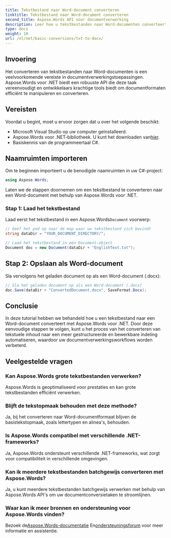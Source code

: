 ```yaml
---
title: Tekstbestand naar Word-document converteren
linktitle: Tekstbestand naar Word-document converteren
second_title: Aspose.Words API voor documentverwerking
description: Leer hoe u tekstbestanden naar Word-documenten converteert met Aspose.Words voor .NET. Beheer documentconversies efficiënt met onze uitgebreide gids.
type: docs
weight: 10
url: /nl/net/basic-conversions/txt-to-docx/
---
```

## Invoering

Het converteren van tekstbestanden naar Word-documenten is een veelvoorkomende vereiste in documentverwerkingstoepassingen. Aspose.Words voor .NET biedt een robuuste API die deze taak vereenvoudigt en ontwikkelaars krachtige tools biedt om documentformaten efficiënt te manipuleren en converteren.

## Vereisten

Voordat u begint, moet u ervoor zorgen dat u over het volgende beschikt:
- Microsoft Visual Studio op uw computer geïnstalleerd.
-  Aspose.Words voor .NET-bibliotheek. U kunt het downloaden van[hier](https://releases.aspose.com/words/net/).
- Basiskennis van de programmeertaal C#.

## Naamruimten importeren

Om te beginnen importeert u de benodigde naamruimten in uw C#-project:
```csharp
using Aspose.Words;
```

Laten we de stappen doornemen om een tekstbestand te converteren naar een Word-document met behulp van Aspose.Words voor .NET.

### Stap 1: Laad het tekstbestand

 Laad eerst het tekstbestand in een Aspose.Words`Document` voorwerp:
```csharp
// Geef het pad op naar de map waar uw tekstbestand zich bevindt
string dataDir = "YOUR_DOCUMENT_DIRECTORY/";

// Laad het tekstbestand in een Document-object
Document doc = new Document(dataDir + "EnglishText.txt");
```

## Stap 2: Opslaan als Word-document

Sla vervolgens het geladen document op als een Word-document (.docx):
```csharp
// Sla het geladen document op als een Word-document (.docx)
doc.Save(dataDir + "ConvertedDocument.docx", SaveFormat.Docx);
```

## Conclusie

In deze tutorial hebben we behandeld hoe u een tekstbestand naar een Word-document converteert met Aspose.Words voor .NET. Door deze eenvoudige stappen te volgen, kunt u het proces van het converteren van tekstuele inhoud naar een meer gestructureerde en bewerkbare indeling automatiseren, waardoor uw documentverwerkingsworkflows worden verbeterd.

## Veelgestelde vragen

### Kan Aspose.Words grote tekstbestanden verwerken?
Aspose.Words is geoptimaliseerd voor prestaties en kan grote tekstbestanden efficiënt verwerken.

### Blijft de tekstopmaak behouden met deze methode?
Ja, bij het converteren naar Word-documentformaat blijven de basistekstopmaak, zoals lettertypen en alinea's, behouden.

### Is Aspose.Words compatibel met verschillende .NET-frameworks?
Ja, Aspose.Words ondersteunt verschillende .NET-frameworks, wat zorgt voor compatibiliteit in verschillende omgevingen.

### Kan ik meerdere tekstbestanden batchgewijs converteren met Aspose.Words?
Ja, u kunt meerdere tekstbestanden batchgewijs verwerken met behulp van Aspose.Words API's om uw documentconversietaken te stroomlijnen.

### Waar kan ik meer bronnen en ondersteuning voor Aspose.Words vinden?
 Bezoek de[Aspose.Words-documentatie](https://reference.aspose.com/words/net/) En[ondersteuningsforum](https://forum.aspose.com/c/words/8) voor meer informatie en assistentie.